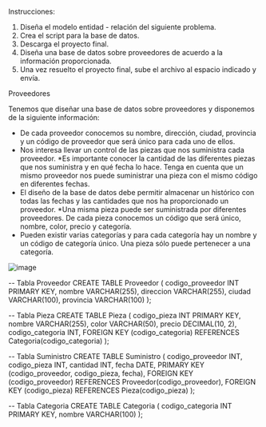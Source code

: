 Instrucciones:

1. Diseña el modelo entidad - relación del siguiente problema.
2. Crea el script para la base de datos.
3. Descarga el proyecto final.
4. Diseña una base de datos sobre proveedores de acuerdo a la información proporcionada.
5. Una vez resuelto el proyecto final, sube el archivo al espacio indicado y envía.


Proveedores

Tenemos que diseñar una base de datos sobre proveedores y disponemos de la siguiente información: 

* De cada proveedor conocemos su nombre, dirección, ciudad, provincia y 
un código de proveedor que será único para cada uno de ellos.
* Nos interesa llevar un control de las piezas que nos suministra cada proveedor. 
*Es importante conocer la cantidad de las diferentes piezas que nos suministra y en qué fecha lo hace. 
Tenga en cuenta que un mismo proveedor nos puede suministrar una pieza con el mismo código en diferentes fechas. 
* El diseño de la base de datos debe permitir almacenar un histórico con todas las fechas y 
las cantidades que nos ha proporcionado un proveedor.
*Una misma pieza puede ser suministrada por diferentes proveedores.
De cada pieza conocemos un código que será único, nombre, color, precio y categoría.
* Pueden existir varias categorías y para cada categoría hay un nombre y un código de categoría único.
Una pieza sólo puede pertenecer a una categoría.

![image](https://github.com/leoandyaz/Base-de-datos/assets/133395965/a2ecbc88-07b2-4468-94a0-475b4ce28a1e)


-- Tabla Proveedor
CREATE TABLE Proveedor (
    codigo_proveedor INT PRIMARY KEY,
    nombre VARCHAR(255),
    direccion VARCHAR(255),
    ciudad VARCHAR(100),
    provincia VARCHAR(100)
);

-- Tabla Pieza
CREATE TABLE Pieza (
    codigo_pieza INT PRIMARY KEY,
    nombre VARCHAR(255),
    color VARCHAR(50),
    precio DECIMAL(10, 2),
    codigo_categoria INT,
    FOREIGN KEY (codigo_categoria) REFERENCES Categoria(codigo_categoria)
);

-- Tabla Suministro
CREATE TABLE Suministro (
    codigo_proveedor INT,
    codigo_pieza INT,
    cantidad INT,
    fecha DATE,
    PRIMARY KEY (codigo_proveedor, codigo_pieza, fecha),
    FOREIGN KEY (codigo_proveedor) REFERENCES Proveedor(codigo_proveedor),
    FOREIGN KEY (codigo_pieza) REFERENCES Pieza(codigo_pieza)
);

-- Tabla Categoria
CREATE TABLE Categoria (
    codigo_categoria INT PRIMARY KEY,
    nombre VARCHAR(100)
);



